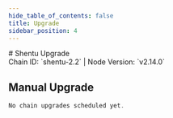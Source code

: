 ```yaml
---
hide_table_of_contents: false
title: Upgrade
sidebar_position: 4
---
```


<div className="h1-with-icon icon-shentu">
# Shentu Upgrade
</div>
<span className="sub-lines"> 
Chain ID: `shentu-2.2` | Node Version: `v2.14.0`
</span>

## Manual Upgrade

```js
No chain upgrades scheduled yet.
```
